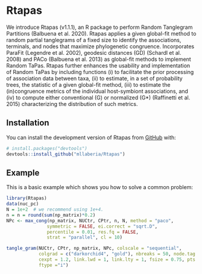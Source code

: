 
# Rtapas

<!-- badges: start -->
<!-- badges: end -->

We introduce Rtapas (v1.1.1), an R package to perform Random Tanglegram Partitions (Balbuena et al. 2020). Rtapas applies a given global-fit method to random partial tanglegrams of a fixed size to identify the associations, terminals, and nodes that maximize phylogenetic congruence.
Incorporates ParaFit (Legendre et al. 2002), geodesic distances (GD) (Schardl et al. 2008) and PACo (Balbuena et al. 2013) as global-fit methods to implement Random TaPas. Rtapas further enhances the usability and implementation of Random TaPas by including functions (i) to facilitate the prior processing of association data between taxa, (ii) to estimate, in a set of probability trees, the statistic of a given global-fit method, (iii) to estimate the (in)congruence metrics of the individual host-symbiont associations, and (iv) to compute either conventional (G) or normalized (G*) (Raffinetti et al. 2015) characterizing the distribution of such metrics.

## Installation
 
You can install the development version of Rtapas from [GitHub](https://github.com/) with:

``` r
# install.packages("devtools")
devtools::install_github("mllaberia/Rtapas")
```

## Example

This is a basic example which shows you how to solve a common problem:

``` r
library(Rtapas)
data(nuc_pc)
N = 1e+2  # we recommend using 1e+4.
n = n = round(sum(np_matrix)*0.2)
NPc <- max_cong(np_matrix, NUCtr, CPtr, n, N, method = "paco",
               symmetric = FALSE, ei.correct = "sqrt.D",
               percentile = 0.01, res.fq = FALSE,
               strat = "parallel", cl = 10)

tangle_gram(NUCtr, CPtr, np_matrix, NPc, colscale = "sequential", 
            colgrad = c("darkorchid4", "gold"), nbreaks = 50, node.tag = TRUE, 
            cexpt = 1.2, link.lwd = 1, link.lty = 1, fsize = 0.75, pts = FALSE,
            ftype ="i")

```

